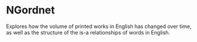 # NGordnet
Explores how the volume of printed works in English has changed over time, as well as the structure of the is-a relationships of words in English.
